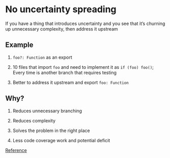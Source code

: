 # No uncertainty spreading

If you have a thing that introduces uncertainty and you see that it’s churning up unnecessary complexity, then address it upstream

## Example

1. `foo?: Function` as an export

1. 10 files that import `foo` and need to implement it as `if (foo) foo()`; Every time is another branch that requires testing

1. Better to address it upstream and export `foo: Function`

## Why?

1. Reduces unnecessary branching

1. Reduces complexity

1. Solves the problem in the right place

1. Less code coverage work and potential deficit

[Reference](https://github.com/kirkstrobeck/stash/blob/main/style-guide/no-uncertainty-spreading.md)
